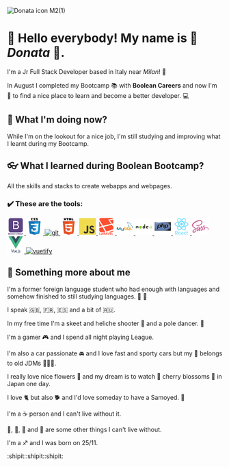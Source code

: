 ![Donata icon M2(1)](https://user-images.githubusercontent.com/65655477/133240454-07a32cf9-f5c5-4bfe-9e4e-8cb70b3d6009.jpg)

<!---
LaScheggia/LaScheggia is a ✨ special ✨ repository because its `README.md` (this file) appears on your GitHub profile.
You can click the Preview link to take a look at your changes.
--->

# :wave: Hello everybody! My name is :hibiscus: *Donata* :hibiscus:.
I'm a Jr Full Stack Developer based in Italy near *Milan*! :city_sunrise:

In August I completed my Bootcamp :books: with __Boolean Careers__ and now I'm :eyes: to find a nice place to learn and become a better developer. :computer:

## :round_pushpin: What I'm doing now? 
While I'm on the lookout for a nice job, I'm still studying and improving what I learnt during my Bootcamp.


## :eyeglasses: What I learned during Boolean Bootcamp?
All the skills and stacks to create webapps and webpages. 

### :heavy_check_mark: These are the tools: 
<p align="left"> <a href="https://getbootstrap.com" target="_blank"> <img src="https://raw.githubusercontent.com/devicons/devicon/master/icons/bootstrap/bootstrap-plain-wordmark.svg" alt="bootstrap" width="40" height="40"/> </a> <a href="https://www.w3schools.com/css/" target="_blank"> <img src="https://raw.githubusercontent.com/devicons/devicon/master/icons/css3/css3-original-wordmark.svg" alt="css3" width="40" height="40"/> </a> <a href="https://git-scm.com/" target="_blank"> <img src="https://www.vectorlogo.zone/logos/git-scm/git-scm-icon.svg" alt="git" width="40" height="40"/> </a> <a href="https://www.w3.org/html/" target="_blank"> <img src="https://raw.githubusercontent.com/devicons/devicon/master/icons/html5/html5-original-wordmark.svg" alt="html5" width="40" height="40"/> </a> <a href="https://developer.mozilla.org/en-US/docs/Web/JavaScript" target="_blank"> <img src="https://raw.githubusercontent.com/devicons/devicon/master/icons/javascript/javascript-original.svg" alt="javascript" width="40" height="40"/> </a> <a href="https://laravel.com/" target="_blank"> <img src="https://raw.githubusercontent.com/devicons/devicon/master/icons/laravel/laravel-plain-wordmark.svg" alt="laravel" width="40" height="40"/> </a> <a href="https://www.mysql.com/" target="_blank"> <img src="https://raw.githubusercontent.com/devicons/devicon/master/icons/mysql/mysql-original-wordmark.svg" alt="mysql" width="40" height="40"/> </a> <a href="https://nodejs.org" target="_blank"> <img src="https://raw.githubusercontent.com/devicons/devicon/master/icons/nodejs/nodejs-original-wordmark.svg" alt="nodejs" width="40" height="40"/> </a> <a href="https://www.php.net" target="_blank"> <img src="https://raw.githubusercontent.com/devicons/devicon/master/icons/php/php-original.svg" alt="php" width="40" height="40"/> </a> <a href="https://reactjs.org/" target="_blank"> <img src="https://raw.githubusercontent.com/devicons/devicon/master/icons/react/react-original-wordmark.svg" alt="react" width="40" height="40"/> </a> <a href="https://sass-lang.com" target="_blank"> <img src="https://raw.githubusercontent.com/devicons/devicon/master/icons/sass/sass-original.svg" alt="sass" width="40" height="40"/> </a> <a href="https://vuejs.org/" target="_blank"> <img src="https://raw.githubusercontent.com/devicons/devicon/master/icons/vuejs/vuejs-original-wordmark.svg" alt="vuejs" width="40" height="40"/> </a> <a href="https://vuetifyjs.com/en/" target="_blank"> <img src="https://bestofjs.org/logos/vuetify.svg" alt="vuetify" width="40" height="40"/> </a> </p>

## :sparkler: Something more about me  
I'm a former foreign language student who had enough with languages and somehow finished to still studying languages. :notebook: :notebook_with_decorative_cover:

I speak :gb:,  :fr:, :es: and a bit of :ru:.

In my free time I'm a skeet and heliche shooter :gun: and a pole dancer. :dancer:

I'm a gamer :video_game: and I spend all night playing League. 

I'm also a car passionate :oncoming_automobile: and I love fast and sporty cars but my :sparkling_heart: belongs to old JDMs :beginner::jp:.

I really love nice flowers :bouquet: and my dream is to watch :cherry_blossom: cherry blossoms :cherry_blossom: in Japan one day.

I love :cat2: but also :dog2: and I'd love someday to have a Samoyed. :paw_prints:

I'm a :coffee: person and I can't live without it. 

:pizza:, :fries:, :beer: and :ice_cream: are some other things I can't live without.

I'm a :sagittarius: and I was born on 25/11.


:shipit::shipit::shipit:
